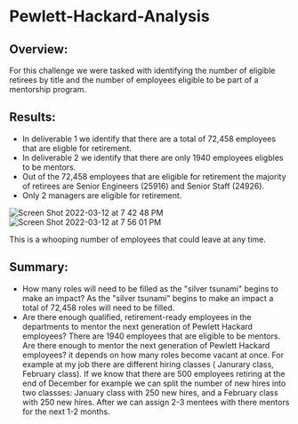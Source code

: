 # Pewlett-Hackard-Analysis
## Overview: 
For this challenge we were tasked with identifying the number of eligible retirees by title and the number of employees eligible to be part of a mentorship program. 
## Results:
* In deliverable 1 we identify that there are a total of 72,458 employees that are eligble for retirement.
* In deliverable 2 we identify that there are only 1940 employees eligbles to be mentors.
* Out of the 72,458 employees that are eligible for retirement the majority of retirees are Senior Engineers (25916) and Senior Staff (24926).
* Only 2 managers are eligible for retirement.

![Screen Shot 2022-03-12 at 7 42 48 PM](https://user-images.githubusercontent.com/93875400/158039977-3fd7f93c-5f7b-4fd5-b56d-954948dcc571.png)
![Screen Shot 2022-03-12 at 7 56 01 PM](https://user-images.githubusercontent.com/93875400/158040288-882003bb-6006-4626-947b-32f30d39e826.png)

This is a whooping number of employees that could leave at any time. 
## Summary:
* How many roles will need to be filled as the "silver tsunami" begins to make an impact?
As the "silver tsunami" begins to make an impact a total of 72,458 roles will need to be filled.
* Are there enough qualified, retirement-ready employees in the departments to mentor the next generation of Pewlett Hackard employees?
There are 1940 employees that are eligible to be mentors. Are there enough to mentor the next generation of Pewlett Hackard employees? it depends on how many roles become vacant at once. For example at my job there are different hiring classes ( Janurary class, February class). If we know that there are 500 employees retiring at the end of December for example we can split the number of new hires into two classses: January class with 250 new hires, and a February class with 250 new hires. After we can assign 2-3 mentees with there mentors for the next 1-2 months.

